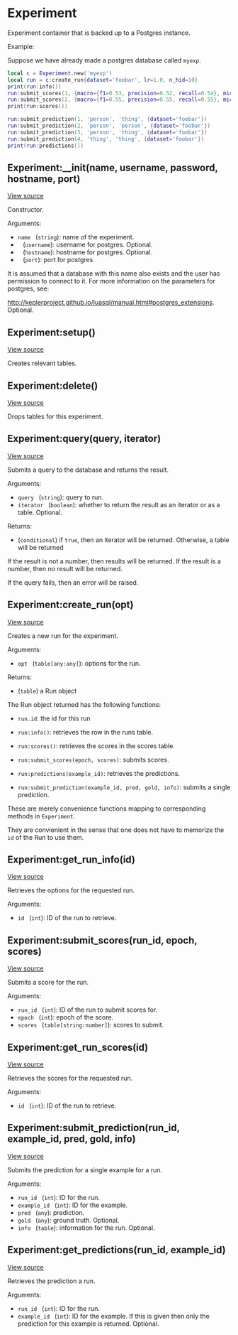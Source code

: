 # Experiment
Experiment container that is backed up to a Postgres instance.

Example:

Suppose we have already made a postgres database called `myexp`.



```lua
local c = Experiment.new('myexp')
local run = c:create_run{dataset='foobar', lr=1.0, n_hid=10}
print(run:info())
run:submit_scores(1, {macro={f1=0.53, precision=0.52, recall=0.54}, micro={f1=0.10, precision=0.10, recall=0.10}})
run:submit_scores(2, {macro={f1=0.55, precision=0.55, recall=0.55}, micro={f1=0.10, precision=0.10, recall=0.10}})
print(run:scores())

run:submit_prediction(1, 'person', 'thing', {dataset='foobar'})
run:submit_prediction(2, 'person', 'person', {dataset='foobar'})
run:submit_prediction(3, 'person', 'thing', {dataset='foobar'})
run:submit_prediction(4, 'thing', 'thing', {dataset='foobar'})
print(run:predictions())
```

## Experiment:\_\_init(name, username, password, hostname, port)
[View source](http://github.com/vzhong/torchlib/blob/master/src//ml/Experiment.lua#L38)

Constructor.

Arguments:

- `name ` (`string`): name of the experiment.
- ` ` (`username`): username for postgres. Optional.
- ` ` (`hostname`): hostname for postgres. Optional.
- ` ` (`port`): port for postgres

It is assumed that a database with this name also exists and the user has permission to connect to it.
For more information on the parameters for postgres, see:

http://keplerproject.github.io/luasql/manual.html#postgres_extensions. Optional.


## Experiment:setup()
[View source](http://github.com/vzhong/torchlib/blob/master/src//ml/Experiment.lua#L61)

Creates relevant tables.


## Experiment:delete()
[View source](http://github.com/vzhong/torchlib/blob/master/src//ml/Experiment.lua#L90)

Drops tables for this experiment.


## Experiment:query(query, iterator)
[View source](http://github.com/vzhong/torchlib/blob/master/src//ml/Experiment.lua#L119)

Submits a query to the database and returns the result.

Arguments:

- `query ` (`string`): query to run.
- `iterator ` (`boolean`): whether to return the result as an iterator or as a table. Optional.

Returns:

- (`conditional`) if `true`, then an iterator will be returned. Otherwise, a table will be returned

If the result is not a number, then results will be returned. If the result is a number, then no result will
be returned.

If the query fails, then an error will be raised.

## Experiment:create\_run(opt)
[View source](http://github.com/vzhong/torchlib/blob/master/src//ml/Experiment.lua#L163)

Creates a new run for the experiment.

Arguments:

- `opt ` (`table[any:any]`): options for the run.

Returns:

- (`table`) a Run object

The Run object returned has the following functions:

- `run.id`: the id for this run

- `run:info()`: retrieves the row in the runs table.

- `run:scores()`: retrieves the scores in the scores table.

- `run:submit_scores(epoch, scores)`: submits scores.

- `run:predictions(example_id)`: retrieves the predictions.

- `run:submit_prediction(example_id, pred, gold, info)`: submits a single prediction.

These are merely convenience functions mapping to corresponding methods in `Experiment`.

They are convienient in the sense that one does not have to memorize the `id` of the Run to use them.

## Experiment:get\_run\_info(id)
[View source](http://github.com/vzhong/torchlib/blob/master/src//ml/Experiment.lua#L181)

Retrieves the options for the requested run.

Arguments:

- `id ` (`int`): ID of the run to retrieve.


## Experiment:submit\_scores(run\_id, epoch, scores)
[View source](http://github.com/vzhong/torchlib/blob/master/src//ml/Experiment.lua#L191)

Submits a score for the run.

Arguments:

- `run_id ` (`int`): ID of the run to submit scores for.
- `epoch ` (`int`): epoch of the score.
- `scores ` (`table[string:number]`): scores to submit.


## Experiment:get\_run\_scores(id)
[View source](http://github.com/vzhong/torchlib/blob/master/src//ml/Experiment.lua#L203)

Retrieves the scores for the requested run.

Arguments:

- `id ` (`int`): ID of the run to retrieve.


## Experiment:submit\_prediction(run\_id, example\_id, pred, gold, info)
[View source](http://github.com/vzhong/torchlib/blob/master/src//ml/Experiment.lua#L214)

Submits the prediction for a single example for a run.

Arguments:

- `run_id ` (`int`): ID for the run.
- `example_id ` (`int`): ID for the example.
- `pred ` (`any`): prediction.
- `gold ` (`any`): ground truth. Optional.
- `info ` (`table`): information for the run. Optional.


## Experiment:get\_predictions(run\_id, example\_id)
[View source](http://github.com/vzhong/torchlib/blob/master/src//ml/Experiment.lua#L237)

Retrieves the prediction a run.

Arguments:

- `run_id ` (`int`): ID for the run.
- `example_id ` (`int`): ID for the example. If this is given then only the prediction for this example is returned. Optional.


